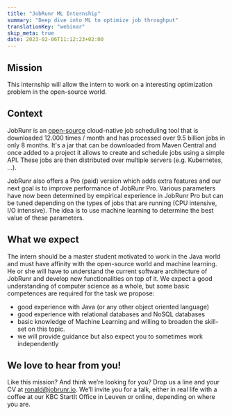 ```yaml
---
title: "JobRunr ML Internship"
summary: "Deep dive into ML to optimize job throughput"
translationKey: "webinar"
skip_meta: true
date: 2023-02-06T11:12:23+02:00
---
```


## Mission
This internship will allow the intern to work on a interesting optimization problem in the open-source world.

## Context
JobRunr is an [open-source](https://github.com/jobrunr/jobrunr) cloud-native job scheduling tool that is downloaded 12.000 times / month and has processed over 9.5 billion jobs in only 8 months. It's a jar that can be downloaded from Maven Central and once added to a project it allows to create and schedule jobs using a simple API. These jobs are then distributed over multiple servers (e.g. Kubernetes, ...).

JobRunr also offers a Pro (paid) version which adds extra features and our next goal is to improve performance of JobRunr Pro. Various parameters have now been determined by empirical experience in JobRunr Pro but can be tuned depending on the types of jobs that are running (CPU intensive, I/O intensive). The idea is to use machine learning to determine the best value of these parameters.

## What we expect
The intern should be a master student motivated to work in the Java world and must have affinity with the open-source world and machine learning. He or she will have to understand the current software architecture of JobRunr and develop new functionalities on top of it. We expect a good understanding of computer science as a whole, but some basic competences are required for the task we propose:

- good experience with Java (or any other object oriented language)
- good experience with relational databases and NoSQL databases
- basic knowledge of Machine Learning and willing to broaden the skill-set on this topic.
- we will provide guidance but also expect you to sometimes work independently

## We love to hear from you!
Like this mission? And think we’re looking for you? Drop us a line and your CV at ronald@jobrunr.io. We’ll invite you for a talk, either in real life with a coffee at our KBC StartIt Office in Leuven or online, depending on where you are.